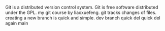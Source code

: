 Git is a distributed version control system.
Git is free software distributed under the GPL.
my git course by liaoxuefeng.
git tracks changes of files. 
creating a new branch is quick and simple.
dev branch
quick del
quick del again
main